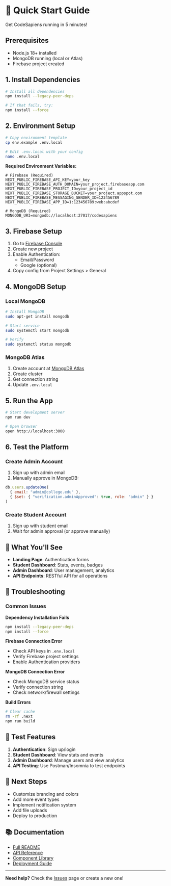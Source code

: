 # 🚀 Quick Start Guide

Get CodeSapiens running in 5 minutes!

## Prerequisites

- Node.js 18+ installed
- MongoDB running (local or Atlas)
- Firebase project created

## 1. Install Dependencies

```bash
# Install all dependencies
npm install --legacy-peer-deps

# If that fails, try:
npm install --force
```

## 2. Environment Setup

```bash
# Copy environment template
cp env.example .env.local

# Edit .env.local with your config
nano .env.local
```

**Required Environment Variables:**
```env
# Firebase (Required)
NEXT_PUBLIC_FIREBASE_API_KEY=your_key
NEXT_PUBLIC_FIREBASE_AUTH_DOMAIN=your_project.firebaseapp.com
NEXT_PUBLIC_FIREBASE_PROJECT_ID=your_project_id
NEXT_PUBLIC_FIREBASE_STORAGE_BUCKET=your_project.appspot.com
NEXT_PUBLIC_FIREBASE_MESSAGING_SENDER_ID=123456789
NEXT_PUBLIC_FIREBASE_APP_ID=1:123456789:web:abcdef

# MongoDB (Required)
MONGODB_URI=mongodb://localhost:27017/codesapiens
```

## 3. Firebase Setup

1. Go to [Firebase Console](https://console.firebase.google.com/)
2. Create new project
3. Enable Authentication:
   - Email/Password
   - Google (optional)
4. Copy config from Project Settings > General

## 4. MongoDB Setup

### Local MongoDB
```bash
# Install MongoDB
sudo apt-get install mongodb

# Start service
sudo systemctl start mongodb

# Verify
sudo systemctl status mongodb
```

### MongoDB Atlas
1. Create account at [MongoDB Atlas](https://www.mongodb.com/cloud/atlas)
2. Create cluster
3. Get connection string
4. Update `.env.local`

## 5. Run the App

```bash
# Start development server
npm run dev

# Open browser
open http://localhost:3000
```

## 6. Test the Platform

### Create Admin Account
1. Sign up with admin email
2. Manually approve in MongoDB:
```javascript
db.users.updateOne(
  { email: "admin@college.edu" },
  { $set: { "verification.adminApproved": true, role: "admin" } }
)
```

### Create Student Account
1. Sign up with student email
2. Wait for admin approval (or approve manually)

## 🎯 What You'll See

- **Landing Page**: Authentication forms
- **Student Dashboard**: Stats, events, badges
- **Admin Dashboard**: User management, analytics
- **API Endpoints**: RESTful API for all operations

## 🔧 Troubleshooting

### Common Issues

**Dependency Installation Fails**
```bash
npm install --legacy-peer-deps
npm install --force
```

**Firebase Connection Error**
- Check API keys in `.env.local`
- Verify Firebase project settings
- Enable Authentication providers

**MongoDB Connection Error**
- Check MongoDB service status
- Verify connection string
- Check network/firewall settings

**Build Errors**
```bash
# Clear cache
rm -rf .next
npm run build
```

## 📱 Test Features

1. **Authentication**: Sign up/login
2. **Student Dashboard**: View stats and events
3. **Admin Dashboard**: Manage users and view analytics
4. **API Testing**: Use Postman/Insomnia to test endpoints

## 🚀 Next Steps

- Customize branding and colors
- Add more event types
- Implement notification system
- Add file uploads
- Deploy to production

## 📚 Documentation

- [Full README](README.md)
- [API Reference](docs/API.md)
- [Component Library](docs/COMPONENTS.md)
- [Deployment Guide](docs/DEPLOYMENT.md)

---

**Need help?** Check the [Issues](https://github.com/yourusername/codesapiens/issues) page or create a new one!
